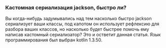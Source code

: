 ### Кастомная сериализация jackson, быстро ли?

Вы когда-нибудь задумывались над тем насколько быстро jackson сериализует ваши классы,
 под капотом он использует рефлексию для разбора ваших классов, но насколько будет быстрее помочь ему написав кастомный
 сериализатор?
 Это и остветит данная статья. Язык программирования был выбран kotlin 1.3.50.
 
